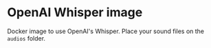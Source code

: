 # OpenAI Whisper image
Docker image to use OpenAI's Whisper. Place your sound files on the `audios` folder.
